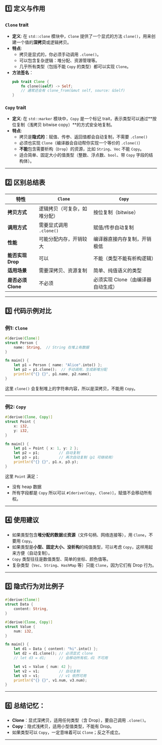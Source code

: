 
## 1️⃣ **定义与作用**

### `Clone` trait
- **定义**: 在 `std::clone` 模块中，`Clone` 提供了一个显式的方法 `clone()`，用来创建一个值的**深拷贝**或逻辑拷贝。
- **特点**:
  - 拷贝是显式的，你必须手动调用 `.clone()`。
  - 可以包含复杂逻辑：堆分配、资源管理等。
  - 几乎所有类型（包括不能 `Copy` 的类型）都可以实现 `Clone`。
- **方法签名**：
  ```rust
  pub trait Clone {
      fn clone(&self) -> Self;
      // 通常还会有 clone_from(&mut self, source: &Self)
  }
  ```

### `Copy` trait
- **定义**: 在 `std::marker` 模块中，`Copy` 是一个标记 trait，表示类型可以通过**按位复制（浅拷贝 bitwise copy）**的方式安全地复制。
- **特点**:
  - 拷贝是**隐式的**：赋值、传参、返回值都会自动复制，不需要 `.clone()`
  - 必须也实现 `Clone`（编译器会自动帮你实现一个等价的 `.clone()`）
  - **不能**包含需要析构（`Drop`）的资源，比如 `String`、`Vec` 不能 `Copy`。
  - 适合简单、固定大小的值类型（整数、浮点数、`bool`、带 `Copy` 字段的结构体）。

---

## 2️⃣ **区别总结表**

| 特性               | `Clone`                      | `Copy`                             |
| ------------------ | ---------------------------- | ---------------------------------- |
| **拷贝方式**       | 逻辑拷贝（可复杂，如堆分配） | 按位复制（bitwise）                |
| **调用方式**       | 需要显式调用 `.clone()`      | 赋值/传参自动复制                  |
| **性能**           | 可能分配内存，开销较大       | 编译器直接内存复制，开销极低       |
| **能否实现 Drop**  | 可以                         | 不能（类型不能有析构逻辑）         |
| **适用场景**       | 需要深拷贝、资源复制         | 简单、纯值语义的类型               |
| **是否必须 Clone** | 不必须                       | 必须实现 Clone（由编译器自动生成） |

---

## 3️⃣ **代码示例对比**

### 例1: `Clone`
```rust
#[derive(Clone)]
struct Person {
    name: String,  // String 在堆上有数据
}

fn main() {
    let p1 = Person { name: "Alice".into() };
    let p2 = p1.clone();  // 手动调用，生成新堆分配
    println!("{} {}", p1.name, p2.name);
}
```
这里 `clone()` 会复制堆上的字符串内容，所以是深拷贝，不能用 `Copy`。

---

### 例2: `Copy`
```rust
#[derive(Clone, Copy)]
struct Point {
    x: i32,
    y: i32,
}

fn main() {
    let p1 = Point { x: 1, y: 2 };
    let p2 = p1;         // 自动复制
    let p3 = p1;         // 再次自动复制（p1 可继续用）
    println!("{} {}", p1.x, p3.y);
}
```
这里 `Point` 满足：
- 没有 heap 数据
- 所有字段都是 `Copy`
所以可以 `#[derive(Copy, Clone)]`，赋值不会移动所有权。

---

## 4️⃣ 使用建议

- 如果类型包含**堆分配的数据**或**资源**（文件句柄、网络连接等），用 `Clone`，不要用 `Copy`。
- 如果类型是**小型、固定大小、没析构**的纯值类型，可以考虑 `Copy`，这样用起来方便（自动复制）。
- `Copy` 类型往往是数值类型、简单的坐标、颜色值等。
- 复杂类型（`Vec`、`String`、`HashMap` 等）只能 `Clone`，因为它们有 Drop 行为。

---

## 5️⃣ **隐式行为对比例子**

```rust
#[derive(Clone)]
struct Data {
    content: String,
}

#[derive(Clone, Copy)]
struct Value {
    num: i32,
}

fn main() {
    let d1 = Data { content: "hi".into() };
    let d2 = d1.clone(); // 必须显式 clone
    // let d3 = d1;      // 会移动所有权，d1 不可用

    let v1 = Value { num: 42 };
    let v2 = v1;         // 自动复制
    let v3 = v1;         // v1 依然可用
    println!("{} {}", v1.num, v3.num);
}
```

---

## 6️⃣ 总结记忆：
- **Clone**：显式深拷贝，适用任何类型（含 Drop），要自己调用 `.clone()`。
- **Copy**：隐式浅拷贝，适用小型值类型，不能有 Drop。
- 如果类型可以 `Copy`，一定意味着可以 `Clone`；反之不成立。

---
